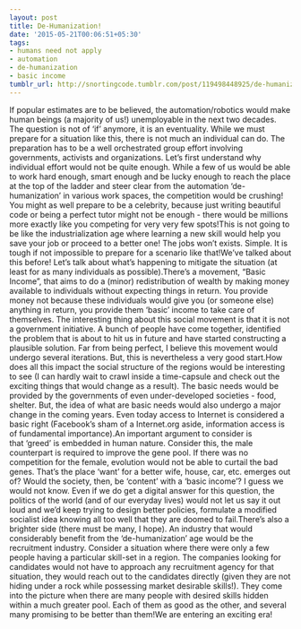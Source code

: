```yaml
---
layout: post
title: De-Humanization!
date: '2015-05-21T00:06:51+05:30'
tags:
- humans need not apply
- automation
- de-humanization
- basic income
tumblr_url: http://snortingcode.tumblr.com/post/119498448925/de-humanization
---
```

If popular estimates are to be believed, the automation/robotics would make human beings (a majority of us!) unemployable in the next two decades. The question is not of ‘if’ anymore, it is an eventuality. While we must prepare for a situation like this, there is not much an individual can do. The preparation has to be a well orchestrated group effort involving governments, activists and organizations. Let’s first understand why individual effort would not be quite enough. While a few of us would be able to work hard enough, smart enough and be lucky enough to reach the place at the top of the ladder and steer clear from the automation ‘de-humanization’ in various work spaces, the competition would be crushing! You might as well prepare to be a celebrity, because just writing beautiful code or being a perfect tutor might not be enough - there would be millions more exactly like you competing for very very few spots!This is not going to be like the industrialization age where learning a new skill would help you save your job or proceed to a better one! The jobs won’t exists. Simple. It is tough if not impossible to prepare for a scenario like that!We’ve talked about this before! Let’s talk about what’s happening to mitigate the situation (at least for as many individuals as possible).There’s a movement, “Basic Income”, that aims to do a (minor) redistribution of wealth by making money available to individuals without expecting things in return. You provide money not because these individuals would give you (or someone else) anything in return, you provide them ‘basic’ income to take care of themselves. The interesting thing about this social movement is that it is not a government initiative. A bunch of people have come together, identified the problem that is about to hit us in future and have started constructing a plausible solution. Far from being perfect, I believe this movement would undergo several iterations. But, this is nevertheless a very good start.How does all this impact the social structure of the regions would be interesting to see (I can hardly wait to crawl inside a time-capsule and check out the exciting things that would change as a result). The basic needs would be provided by the governments of even under-developed societies - food, shelter. But, the idea of what are basic needs would also undergo a major change in the coming years. Even today access to Internet is considered a basic right (Facebook’s sham of a Internet.org aside, information access is of fundamental importance).An important argument to consider is that ‘greed’ is embedded in human nature. Consider this, the male counterpart is required to improve the gene pool. If there was no competition for the female, evolution would not be able to curtail the bad genes. That’s the place ‘want’ for a better wife, house, car, etc. emerges out of? Would the society, then, be ‘content’ with a ‘basic income’? I guess we would not know. Even if we do get a digital answer for this question, the politics of the world (and of our everyday lives) would not let us say it out loud and we’d keep trying to design better policies, formulate a modified socialist idea knowing all too well that they are doomed to fail.There’s also a brighter side (there must be many, I hope). An industry that would considerably benefit from the ‘de-humanization’ age would be the recruitment industry. Consider a situation where there were only a few people having a particular skill-set in a region. The companies looking for candidates would not have to approach any recruitment agency for that situation, they would reach out to the candidates directly (given they are not hiding under a rock while possessing market desirable skills!). They come into the picture when there are many people with desired skills hidden within a much greater pool. Each of them as good as the other, and several many promising to be better than them!We are entering an exciting era!
